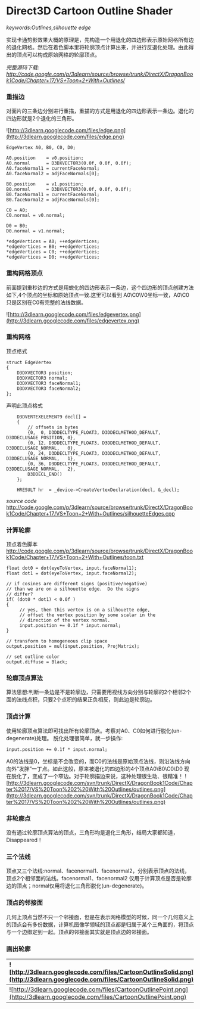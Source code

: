 # Direct3D Cartoon Outline Shader #

_keywords:Outlines,silhouette edge_

实现卡通剪影效果大概的原理是，先构造一个用退化的四边形表示原始网格所有边的退化网格。然后在着色脚本里将轮廓顶点计算出来，并进行反退化处理。由此得出的顶点可以构成原始网格的轮廓顶点。

_完整源码下载:
http://code.google.com/p/3dlearn/source/browse/trunk/DirectX/DragonBook1Code/Chapter+17/VS+Toon+2+With+Outlines/_

### 重描边 ###
对面片的三条边分别进行重描，重描的方式是用退化的四边形表示一条边。退化的四边形就是2个退化的三角形。

![http://3dlearn.googlecode.com/files/edge.png](http://3dlearn.googlecode.com/files/edge.png)
```
EdgeVertex A0, B0, C0, D0;

A0.position    = v0.position;
A0.normal      = D3DXVECTOR3(0.0f, 0.0f, 0.0f);
A0.faceNormal1 = currentFaceNormal;
A0.faceNormal2 = adjFaceNormals[0];

B0.position    = v1.position;
B0.normal      = D3DXVECTOR3(0.0f, 0.0f, 0.0f);
B0.faceNormal1 = currentFaceNormal;
B0.faceNormal2 = adjFaceNormals[0];

C0 = A0;
C0.normal = v0.normal;

D0 = B0;
D0.normal = v1.normal;

*edgeVertices = A0; ++edgeVertices;
*edgeVertices = B0; ++edgeVertices;
*edgeVertices = C0; ++edgeVertices;
*edgeVertices = D0; ++edgeVertices;	

```

### 重构网格顶点 ###
前面提到重秒边的方式是用蜕化的四边形表示一条边，这个四边形的顶点创建方法如下,4个顶点的坐标和原始顶点一致.这里可以看到 A0\C0\V0坐标一致，A0\C0只是区别在C0有完整的法线数据。

![http://3dlearn.googlecode.com/files/edgevertex.png](http://3dlearn.googlecode.com/files/edgevertex.png)

### 重构网格 ###
顶点格式
```
struct EdgeVertex
{
	D3DXVECTOR3 position;
	D3DXVECTOR3 normal;
	D3DXVECTOR3 faceNormal1;
	D3DXVECTOR3 faceNormal2;
};
```
声明此顶点格式
```
	D3DVERTEXELEMENT9 decl[] = 
	{
		// offsets in bytes
		{0,  0, D3DDECLTYPE_FLOAT3, D3DDECLMETHOD_DEFAULT, D3DDECLUSAGE_POSITION, 0},
		{0, 12, D3DDECLTYPE_FLOAT3, D3DDECLMETHOD_DEFAULT, D3DDECLUSAGE_NORMAL,   0},
		{0, 24, D3DDECLTYPE_FLOAT3, D3DDECLMETHOD_DEFAULT, D3DDECLUSAGE_NORMAL,   1},
		{0, 36, D3DDECLTYPE_FLOAT3, D3DDECLMETHOD_DEFAULT, D3DDECLUSAGE_NORMAL,   2},
		D3DDECL_END()
	};

	HRESULT hr  = _device->CreateVertexDeclaration(decl, &_decl);

```

_source code_
http://code.google.com/p/3dlearn/source/browse/trunk/DirectX/DragonBook1Code/Chapter+17/VS+Toon+2+With+Outlines/silhouetteEdges.cpp

### 计算轮廓 ###
顶点着色脚本
http://code.google.com/p/3dlearn/source/browse/trunk/DirectX/DragonBook1Code/Chapter+17/VS+Toon+2+With+Outlines/toon.txt
```
float dot0 = dot(eyeToVertex, input.faceNormal1);
float dot1 = dot(eyeToVertex, input.faceNormal2);

// if cosines are different signs (positive/negative)
// than we are on a silhouette edge.  Do the signs
// differ?
if( (dot0 * dot1) < 0.0f )
{
	 // yes, then this vertex is on a silhouette edge, 
	 // offset the vertex position by some scalar in the
	 // direction of the vertex normal.
	 input.position += 0.1f * input.normal;
}

// transform to homogeneous clip space
output.position = mul(input.position, ProjMatrix);

// set outline color
output.diffuse = Black;
```

### 轮廓顶点算法 ###
算法思想:判断一条边是不是轮廓边，只需要用视线方向分别与轮廓的2个相邻2个面的法线点积，只要2个点积的结果正负相反，则此边是轮廓边。

### 顶点计算 ###
使用轮廓顶点算法即可找出所有轮廓顶点。考察对A0、C0如何进行脱化(un-degenerate)处理。
脱化处理很简单，就一步操作:
```
input.position += 0.1f * input.normal;
```
A0的法线是0，坐标是不会改变的，而C0的法线是原始顶点法线，则沿法线方向向外“发胖”一丁点。如此这般，原来被退化的四边形的4个顶点A0\B0\C0\D0 现在脱化了，变成了一个窄边。对于轮廓描边来说，这种处理很生动、很精准！
![http://3dlearn.googlecode.com/svn/trunk/DirectX/DragonBook1Code/Chapter%2017/VS%20Toon%202%20With%20Outlines/outlines.png](http://3dlearn.googlecode.com/svn/trunk/DirectX/DragonBook1Code/Chapter%2017/VS%20Toon%202%20With%20Outlines/outlines.png)

### 非轮廓点 ###
没有通过轮廓顶点算法的顶点，三角形均是退化三角形，结局大家都知道，Disappeared！

### 三个法线 ###
顶点又三个法线:normal、facenormal1、facenormal2，分别表示顶点的法线，顶点2个相邻面的法线。facenormal1、facenormal2 仅用于计算顶点是否是轮廓边的顶点；normal仅用将退化三角形脱化(un-degenerate)。

### 顶点的邻接面 ###
几何上顶点当然不只一个邻接面，但是在表示网格模型的时候，同一个几何意义上的顶点会有多份数据，计算机图像学领域的顶点都是归属于某个三角面的，将顶点与一个边绑定到一起。顶点的邻接面其实就是顶点边的邻接面。

### 画出轮廓 ###

|![http://3dlearn.googlecode.com/files/CartoonOutlineSolid.png](http://3dlearn.googlecode.com/files/CartoonOutlineSolid.png)|Solid|
|:--------------------------------------------------------------------------------------------------------------------------|:----|
|![http://3dlearn.googlecode.com/files/CartoonOutlinePoint.png](http://3dlearn.googlecode.com/files/CartoonOutlinePoint.png)|Point|